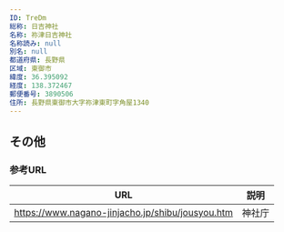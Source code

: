 ```yaml
---
ID: TreDm
総称: 日吉神社
名称: 祢津日吉神社
名称読み: null
別名: null
都道府県: 長野県
区域: 東御市
緯度: 36.395092
経度: 138.372467
郵便番号: 3890506
住所: 長野県東御市大字祢津東町字角屋1340
---
```


## その他

### 参考URL

| URL                                              | 説明   |
| ------------------------------------------------ | ------ |
| https://www.nagano-jinjacho.jp/shibu/jousyou.htm | 神社庁 |
